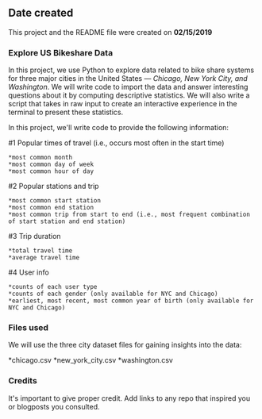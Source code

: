 ## Date created
This project and the README file were created on **02/15/2019**

### Explore US Bikeshare Data

In this project, we use Python to explore data related to bike share systems for three major cities in the United States — *Chicago, New York City, and Washington*. We will write code to import the data and answer interesting questions about it by computing descriptive statistics. We will also write a script that takes in raw input to create an interactive experience in the terminal to present these statistics.

In this project, we'll write code to provide the following information:

#1 Popular times of travel (i.e., occurs most often in the start time)

    *most common month
    *most common day of week
    *most common hour of day

#2 Popular stations and trip

    *most common start station
    *most common end station
    *most common trip from start to end (i.e., most frequent combination of start station and end station)

#3 Trip duration

    *total travel time
    *average travel time

#4 User info

    *counts of each user type
    *counts of each gender (only available for NYC and Chicago)
    *earliest, most recent, most common year of birth (only available for NYC and Chicago)

### Files used
We will use the three city dataset files for gaining insights into the data:

*chicago.csv
*new_york_city.csv
*washington.csv

### Credits
It's important to give proper credit. Add links to any repo that inspired you or blogposts you consulted.

